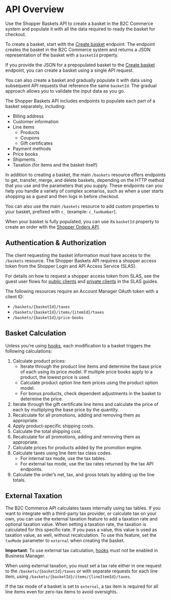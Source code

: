 # API Overview

Use the Shopper Baskets API to create a basket in the B2C Commerce system and populate it with all the data required to ready the basket for checkout.

To create a basket, start with the [Create basket](https://developer.salesforce.com/docs/commerce/commerce-api/references/shopper-baskets?meta=createBasket) endpoint. The endpoint creates the basket in the B2C Commerce system and returns a JSON representation of the basket with a `basketId` property.

If you provide the JSON for a prepopulated basket to the [Create basket](https://developer.salesforce.com/docs/commerce/commerce-api/references/shopper-baskets?meta=createBasket) endpoint, you can create a basket using a single API request.

You can also create a basket and gradually populate it with data using subsequent API requests that reference the same `basketId`. The gradual approach allows you to validate the input data as you go.

The Shopper Baskets API includes endpoints to populate each part of a basket separately, including:

-   Billing address
-   Customer information
-   Line items
    -   Products
    -   Coupons
    -   Gift certificates
-   Payment methods
-   Price books
-   Shipments
-   Taxation (for items and the basket itself)

In addition to creating a basket, the main `/baskets` resource offers endpoints to get, transfer, merge, and delete baskets, depending on the HTTP method that you use and the parameters that you supply. These endpoints can you help you handle a variety of complex scenarios, such as when a user starts shopping as a guest and then logs in before checkout.

You can also use the main `/baskets` resource to add custom properties to your basket, prefixed with `c_` (example: `c_faxNumber`).

When your basket is fully populated, you can use its `basketId` property to create an order with the [Shopper Orders API](https://developer.salesforce.com/docs/commerce/commerce-api/references/shopper-orders?meta=Summary).

## Authentication & Authorization

The client requesting the basket information must have access to the `/baskets` resource. The Shopper Baskets API requires a shopper access token from the Shopper Login and API Access Service (SLAS).

For details on how to request a shopper access token from SLAS, see the guest user flows for [public clients](https://developer.salesforce.com/docs/commerce/commerce-api/guide/slas-public-client.html#guest-user) and [private clients](https://developer.salesforce.com/docs/commerce/commerce-api/guide/slas-private-client.html#guest-user) in the SLAS guides.

The following resources require an Account Manager OAuth token with a client ID:

-   `/baskets/{basketId}/taxes`
-   `/baskets/{basketId}/items/{itemId}/taxes`
-   `/baskets/{basketId}/price-books`

## Basket Calculation

Unless you’re using [hooks](https://developer.salesforce.com/docs/commerce/commerce-api/guide/extensibility_via_hooks.html), each modification to a basket triggers the following calculations:

1.  Calculate product prices:
    -   Iterate through the product line items and determine the base price of each using its price model. If multiple price books apply to a product, the lowest price is used.
    -   Calculate product option line item prices using the product option model.
    -   For bonus products, check dependent adjustments in the basket to determine the price.
2.  Iterate through the gift certificate line items and calculate the price of each by multiplying the base price by the quantity.
3.  Recalculate for all promotions, adding and removing them as appropriate.
4.  Apply product-specific shipping costs.
5.  Calculate the total shipping cost.
6.  Recalculate for all promotions, adding and removing them as appropriate.
7.  Calculate prices for products added by the promotion engine.
8.  Calculate taxes using line item tax class codes.
    -   For internal tax mode, use the tax tables.
    -   For external tax mode, use the tax rates returned by the tax API endpoints.
9.  Calculate the order’s net, tax, and gross totals by adding up the line totals.

## External Taxation

The B2C Commerce API calculates taxes internally using tax tables. If you want to integrate with a third-party tax provider, or calculate tax on your own, you can use the external taxation feature to add a taxation rate and optional taxation value. When setting a taxation rate, the taxation is calculated for this specific rate. If you pass a value, this value is used as taxation value, as well, without recalculation. To use this feature, set the `taxMode` parameter to `external` when creating the basket.

**Important**: To use external tax calculation, [hooks](https://developer.salesforce.com/docs/commerce/commerce-api/guide/extensibility_via_hooks.html) must not be enabled in Business Manager.

When using external taxation, you must set a tax rate either in one request to the `/baskets/{basketId}/taxes` or with separate requests for each line item, using `/baskets/{basketId}/items/{lineItemId}/taxes`.

If the tax mode of a basket is set to `external`, a tax item is required for all line items even for zero-tax items to avoid oversights.
